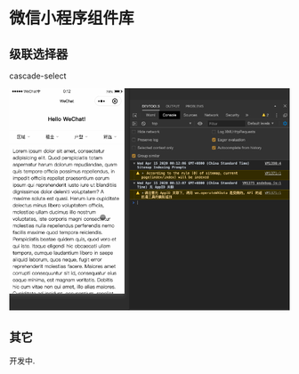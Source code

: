 # 微信小程序组件库



## 级联选择器

cascade-select

![cascade-select](./demo/cascade-select.gif)


## 其它

开发中.

